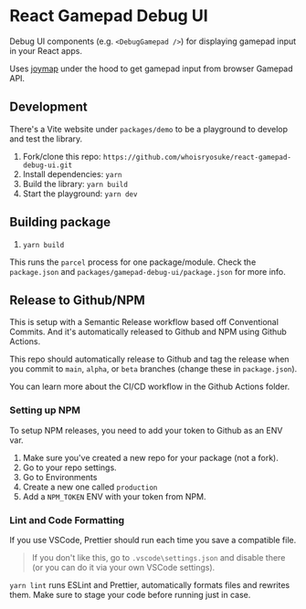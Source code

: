 # React Gamepad Debug UI

Debug UI components (e.g. `<DebugGamepad />`) for displaying gamepad input in your React apps.

Uses [joymap](https://github.com/diegodoumecq/joymap) under the hood to get gamepad input from browser Gamepad API.

## Development

There's a Vite website under `packages/demo` to be a playground to develop and test the library.

1. Fork/clone this repo: `https://github.com/whoisryosuke/react-gamepad-debug-ui.git`
1. Install dependencies: `yarn`
1. Build the library: `yarn build`
1. Start the playground: `yarn dev`

## Building package

1. `yarn build`

This runs the `parcel` process for one package/module. Check the `package.json` and `packages/gamepad-debug-ui/package.json` for more info.

## Release to Github/NPM

This is setup with a Semantic Release workflow based off Conventional Commits. And it's automatically released to Github and NPM using Github Actions.

This repo should automatically release to Github and tag the release when you commit to `main`, `alpha`, or `beta` branches (change these in `package.json`).

You can learn more about the CI/CD workflow in the Github Actions folder.

### Setting up NPM

To setup NPM releases, you need to add your token to Github as an ENV var.

1. Make sure you've created a new repo for your package (not a fork).
1. Go to your repo settings.
1. Go to Environments
1. Create a new one called `production`
1. Add a `NPM_TOKEN` ENV with your token from NPM.

### Lint and Code Formatting

If you use VSCode, Prettier should run each time you save a compatible file.

> If you don't like this, go to `.vscode\settings.json` and disable there (or you can do it via your own VSCode settings).

`yarn lint` runs ESLint and Prettier, automatically formats files and rewrites them. Make sure to stage your code before running just in case.
